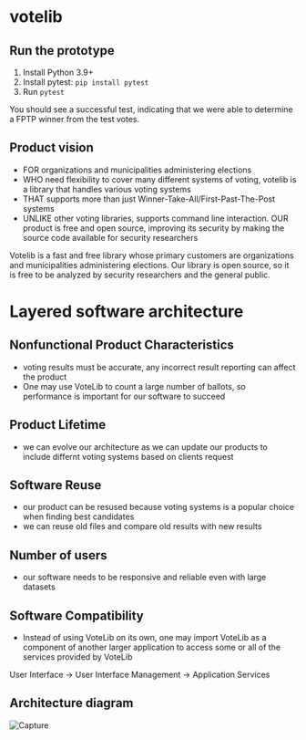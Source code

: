 # votelib

## Run the prototype
1. Install Python 3.9+
2. Install pytest: `pip install pytest`
3. Run `pytest`

You should see a successful test, indicating that we were able to determine a
FPTP winner from the test votes.

## Product vision
* FOR organizations and municipalities administering elections
* WHO need flexibility to cover many different systems of voting, votelib is a
library that handles various voting systems
* THAT supports more than just Winner-Take-All/First-Past-The-Post systems
* UNLIKE other voting libraries, supports command line interaction.
OUR product is free and open source, improving its security by making the
source code available for security researchers

Votelib is a fast and free library whose primary customers are organizations
and municipalities administering elections. Our library is open source, so it
is free to be analyzed by security researchers and the general public.

# Layered software architecture

## Nonfunctional Product Characteristics
- voting results must be accurate, any incorrect result reporting can affect the product
- One may use VoteLib to count a large number of ballots, so performance is important for our software to succeed
## Product Lifetime
- we can evolve our architecture as we can update our products to include differnt voting systems based on clients request
## Software Reuse
- our product can be resused because voting systems is a popular choice when finding best candidates
- we can reuse old files and compare old results with new results 
## Number of users
- our software needs to be responsive and reliable even with large datasets
## Software Compatibility
- Instead of using VoteLib on its own, one may import VoteLib as a component of another larger application to access some or all of the services provided by VoteLib

User Interface -> User Interface Management -> Application Services

## Architecture diagram
![Capture](https://user-images.githubusercontent.com/77586278/112677611-5af52b00-8e40-11eb-9df8-b79baf8c2314.PNG)







